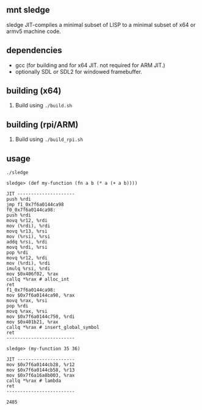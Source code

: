 mnt sledge
----------

sledge JIT-compiles a minimal subset of LISP to a minimal subset of x64 or armv5 machine code.

dependencies
------------

- gcc (for building and for x64 JIT. not required for ARM JIT.)
- optionally SDL or SDL2 for windowed framebuffer.

building (x64)
--------------

1. Build using ```./build.sh```

building (rpi/ARM)
------------------

1. Build using ```./build_rpi.sh```

usage
-----

```
./sledge

sledge> (def my-function (fn a b (* a (+ a b))))

JIT ---------------------
push %rdi
jmp f1_0x7f6a0144ca98
f0_0x7f6a0144ca98:
push %rdi
movq %r12, %rdi
mov (%rdi), %rdi
movq %r13, %rsi
mov (%rsi), %rsi
addq %rsi, %rdi
movq %rdi, %rsi
pop %rdi
movq %r12, %rdi
mov (%rdi), %rdi
imulq %rsi, %rdi
mov $0x406f02, %rax
callq *%rax # alloc_int
ret
f1_0x7f6a0144ca98:
mov $0x7f6a0144ca98, %rax
movq %rax, %rsi
pop %rdi
movq %rax, %rsi
mov $0x7f6a0144c750, %rdi
mov $0x401b21, %rax
callq *%rax # insert_global_symbol
ret
-------------------------

sledge> (my-function 35 36)

JIT ---------------------
mov $0x7f6a0144cb28, %r12
mov $0x7f6a0144cb58, %r13
mov $0x7f6a16a8b003, %rax
callq *%rax # lambda
ret
-------------------------

2485
```
